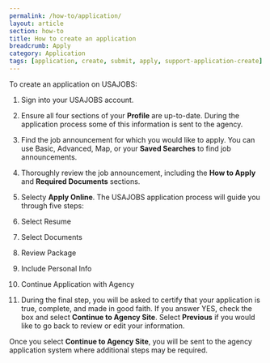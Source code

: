 ```yaml
---
permalink: /how-to/application/
layout: article
section: how-to
title: How to create an application
breadcrumb: Apply
category: Application
tags: [application, create, submit, apply, support-application-create]
---
```


To create an application on USAJOBS:

1. Sign into your USAJOBS account.
2. Ensure all four sections of your **Profile** are up-to-date. During the application process some of this information is sent to the agency. 
3. Find the job announcement for which you would like to apply. You can use Basic, Advanced, Map, or your **Saved Searches** to find job announcements.
4. Thoroughly review the job announcement, including the **How to Apply** and **Required Documents** sections. 
5. Selecty **Apply Online**. The USAJOBS application process will guide you through five steps: 

  1. Select Resume 
  2. Select Documents
  3. Review Package
  4. Include Personal Info
  5. Continue Application with Agency
  
6. During the final step, you will be asked  to certify that your application is true, complete, and made in good faith. If you answer YES, check the box and select **Continue to Agency Site**. Select **Previous** if you would like to go back to review or edit your information.

Once you select **Continue to Agency Site**, you will be sent to the agency application system where additional steps may be required.

